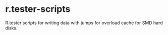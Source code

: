 # r.tester-scripts
R.tester scripts for writing data with jumps for overload cache for SMD hard disks.
